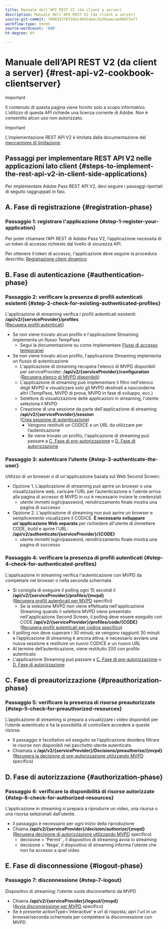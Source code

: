 ```yaml
---
title: Manuale dell’API REST V2 (da client a server)
description: Manuale dell’API REST V2 (da client a server)
source-git-commit: 709835276710ec4b92abec3e39aaecae99872e77
workflow-type: tm+mt
source-wordcount: '689'
ht-degree: 0%

---
```



# Manuale dell’API REST V2 (da client a server) {#rest-api-v2-cookbook-clientserver}

>[!IMPORTANT]
>
> Il contenuto di questa pagina viene fornito solo a scopo informativo. L’utilizzo di questa API richiede una licenza corrente di Adobe. Non è consentito alcun uso non autorizzato.

>[!IMPORTANT]
>
> L&#39;implementazione REST API V2 è limitata dalla documentazione del [meccanismo di limitazione](/help/authentication/throttling-mechanism.md).

## Passaggi per implementare REST API V2 nelle applicazioni lato client {#steps-to-implement-the-rest-api-v2-in-client-side-applications}

Per implementare Adobe Pass REST API V2, devi seguire i passaggi riportati di seguito raggruppati in fasi.

## A. Fase di registrazione {#registration-phase}

### Passaggio 1: registrare l&#39;applicazione {#step-1-register-your-application}

Per poter chiamare l’API REST di Adobe Pass V2, l’applicazione necessita di un token di accesso richiesto dal livello di sicurezza API.

Per ottenere il token di accesso, l&#39;applicazione deve seguire la procedura descritta: [Registrazione client dinamico](../../dcr-api/apis/dynamic-client-registration-apis-retrieve-access-token.md)

## B. Fase di autenticazione {#authentication-phase}

### Passaggio 2: verificare la presenza di profili autenticati esistenti {#step-2-check-for-existing-authenticated-profiles}

L&#39;applicazione di streaming verifica i profili autenticati esistenti: <b>/api/v2/{serviceProvider}/profiles</b><br>
([Recupera profili autenticati](../apis/profiles-apis/rest-api-v2-profiles-apis-retrieve-profiles.md))

* Se non viene trovato alcun profilo e l&#39;applicazione Streaming implementa un flusso TempPass
   * Segui la documentazione su come implementare [Flussi di accesso temporanei](../flows/temporary-access-flows/rest-api-v2-access-temporary-flows.md)
* Se non viene trovato alcun profilo, l&#39;applicazione Streaming implementa un flusso di autenticazione
   * L&#39;applicazione di streaming recupera l&#39;elenco di MVPD disponibili per serviceProvider: <b>/api/v2/{serviceProvider}/configuration</b><br>
([Recupera elenco di MVPD disponibili](../apis/configuration-apis/rest-api-v2-configuration-apis-retrieve-configuration-for-specific-service-provider.md))
   * L&#39;applicazione di streaming può implementare il filtro nell&#39;elenco degli MVPD e visualizzare solo gli MVPD destinati a nasconderne altri (TempPass, MVPD di prova, MVPD in fase di sviluppo, ecc.)
   * Selettore di visualizzazione delle applicazioni in streaming, l&#39;utente seleziona il MVPD
   * Creazione di una sessione da parte dell&#39;applicazione di streaming: <b>/api/v2/{serviceProvider}/session</b><br>
([Crea sessione di autenticazione](../apis/sessions-apis/rest-api-v2-sessions-apis-create-authentication-session.md))<br>
      * Vengono restituiti un CODICE e un URL da utilizzare per l’autenticazione
      * Se viene trovato un profilo, l&#39;applicazione di streaming può passare a <a href="#preauthorization-phase">C. Fase di pre-autorizzazione</a> o <a href="#authorization-phase">D. Fase di autorizzazione</a>

### Passaggio 3: autenticare l’utente {#step-3-authenticate-the-user}

Utilizzo di un browser o di un&#39;applicazione basata sul Web Second Screen:

* Opzione 1. L’applicazione di streaming può aprire un browser o una visualizzazione web, caricare l’URL per l’autenticazione e l’utente arriva alla pagina di accesso di MVPD in cui è necessario inviare le credenziali
   * utente immetti login/password, reindirizzamento finale mostra una pagina di successo
* Opzione 2. L&#39;applicazione di streaming non può aprire un browser e semplicemente visualizzare il CODICE. <b>È necessario sviluppare un&#39;applicazione Web separata</b> per richiedere all&#39;utente di immettere CODE, build e aprire l&#39;URL: <b>/api/v2/authenticate/{serviceProvider}/{CODE}</b>
   * utente immetti login/password, reindirizzamento finale mostra una pagina di successo

### Passaggio 4: verificare la presenza di profili autenticati {#step-4-check-for-authenticated-profiles}

L&#39;applicazione in streaming verifica l&#39;autenticazione con MVPD da completare nel browser o nella seconda schermata

* Si consiglia di eseguire il polling ogni 15 secondi il <b>/api/v2/{serviceProvider}/profiles/{mvpd}</b><br>
([Recupera profili autenticati per MVPD](../apis/profiles-apis/rest-api-v2-profiles-apis-retrieve-profile-for-specific-mvpd.md) specifici)
   * Se la selezione MVPD non viene effettuata nell&#39;applicazione Streaming quando il selettore MVPD viene presentato nell&#39;applicazione Second Screen, il polling deve essere eseguito con CODE <b>/api/v2/{serviceProvider}/profiles/code/{CODE}</b><br>
([Recupera profili autenticati per codice specifico](../apis/profiles-apis/rest-api-v2-profiles-apis-retrieve-profile-for-specific-code.md))
* Il polling non deve superare i 30 minuti; se vengono raggiunti 30 minuti e l’applicazione di streaming è ancora attiva, è necessario avviare una nuova sessione e restituire un nuovo CODICE e un nuovo URL
* Al termine dell’autenticazione, viene restituito 200 con profilo autenticato
* L&#39;applicazione Streaming può passare a <a href="#preauthorization-phase">C. Fase di pre-autorizzazione</a> o <a href="#authorization-phase">D. Fase di autorizzazione</a>

## C. Fase di preautorizzazione {#preauthorization-phase}

### Passaggio 5: verificare la presenza di risorse preautorizzate {#step-5-check-for-preauthorized-resources}

L’applicazione di streaming si prepara a visualizzare i video disponibili per l’utente autenticato e ha la possibilità di controllare
accedere a queste risorse.

* Il passaggio è facoltativo ed eseguito se l’applicazione desidera filtrare le risorse non disponibili nel pacchetto utente autenticato
* Chiamata a <b>/api/v2/{serviceProvider}/Decisions/preauthorize/{mvpd}</b><br>
([Recupera la decisione di pre-autorizzazione utilizzando MVPD](../apis/decisions-apis/rest-api-v2-decisions-apis-retrieve-preauthorization-decisions-using-specific-mvpd.md) specifico)

## D. Fase di autorizzazione {#authorization-phase}

### Passaggio 6: verificare la disponibilità di risorse autorizzate {#step-6-check-for-authorized-resources}

L’applicazione in streaming si prepara a riprodurre un video, una risorsa o una risorsa selezionati dall’utente.

* Il passaggio è necessario per ogni inizio della riproduzione
* Chiama <b>/api/v2/{serviceProvider}/decision/authorize/{mvpd}</b><br>
([Recupera decisione di autorizzazione utilizzando MVPD](../apis/decisions-apis/rest-api-v2-decisions-apis-retrieve-authorization-decisions-using-specific-mvpd.md) specifico)
   * decisione = &#39;Permit&#39; , il dispositivo di streaming avvia lo streaming
   * decisione = &#39;Nega&#39;, il dispositivo di streaming informa l&#39;utente che non ha accesso a quel video

## E. Fase di disconnessione {#logout-phase}

### Passaggio 7: disconnessione {#step-7-logout}

Dispositivo di streaming: l’utente vuole disconnettersi da MVPD

* Chiama <b>/api/v2/{serviceProvider}/logout/{mvpd}</b><br>
([Avvia disconnessione per MVPD](../apis/logout-apis/rest-api-v2-logout-apis-initiate-logout-for-specific-mvpd.md) specifico)
* Se è presente actionType=&#39;interactive&#39; e url di risposta, apri l&#39;url in un browser/seconda schermata per completare la disconnessione con MVPD
